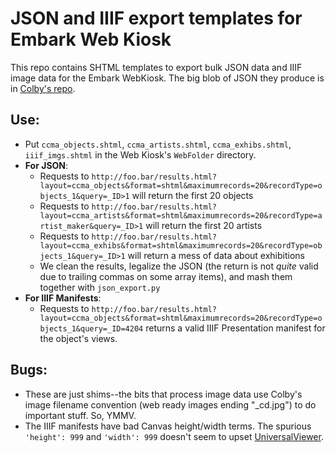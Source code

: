 # JSON and IIIF export templates for Embark Web Kiosk
This repo contains SHTML templates to export bulk JSON data and IIIF image data for the Embark WebKiosk. The big blob of JSON they produce is in [Colby's repo](https://github.com/ColbyMuseum/MuseumLOD).

## Use:
- Put `ccma_objects.shtml`, `ccma_artists.shtml`, `ccma_exhibs.shtml`, `iiif_imgs.shtml` in the Web Kiosk's `WebFolder` directory.
- **For JSON**:
	- Requests to `http://foo.bar/results.html?layout=ccma_objects&format=shtml&maximumrecords=20&recordType=objects_1&query=_ID>1` will return the first 20 objects
	- Requests to `http://foo.bar/results.html?layout=ccma_artists&format=shtml&maximumrecords=20&recordType=artist_maker&query=_ID>1` will return the first 20 artists        
	- Requests to `http://foo.bar/results.html?layout=ccma_exhibs&format=shtml&maximumrecords=20&recordType=objects_1&query=_ID>1` will return a mess of data about exhibitions 
	- We clean the results, legalize the JSON (the return is not *quite* valid due to trailing commas on some array items), and mash them together with `json_export.py`
- **For IIIF Manifests**:
	- Requests to `http://foo.bar/results.html?layout=ccma_objects&format=shtml&maximumrecords=20&recordType=objects_1&query=_ID=4204` returns a valid IIIF Presentation manifest for the object's views.

## Bugs:
- These are just shims--the bits that process image data use Colby's image filename convention (web ready images ending "_cd.jpg") to do important stuff. So, YMMV.
- The IIIF manifests have bad Canvas height/width terms. The spurious `'height': 999` and `'width': 999`  doesn't seem to upset [UniversalViewer](http://universalviewer.io).

